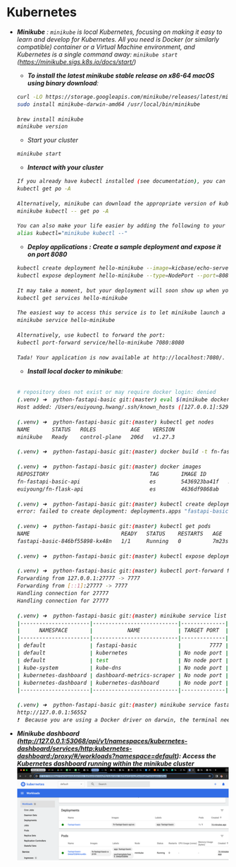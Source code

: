 
# Kubernetes

- <i>__Minikube__ : `minikube` is local Kubernetes, focusing on making it easy to learn and develop for Kubernetes. All you need is Docker (or similarly compatible) container or a Virtual Machine environment, and Kubernetes is a single command away: `minikube start` (<i>https://minikube.sigs.k8s.io/docs/start/</i>)

    - __To install the latest minikube stable release on x86-64 macOS using binary download__:
    ```bash
    curl -LO https://storage.googleapis.com/minikube/releases/latest/minikube-darwin-amd64
    sudo install minikube-darwin-amd64 /usr/local/bin/minikube
    
    brew install minikube
    minikube version
    ```
    - Start your cluster
    ```bash
    minikube start
    ```
    - __Interact with your cluster__
    ```bash
    If you already have kubectl installed (see documentation), you can now use it to access your shiny new cluster:
    kubectl get po -A
    
    Alternatively, minikube can download the appropriate version of kubectl and you should be able to use it like this: 
    minikube kubectl -- get po -A
    
    You can also make your life easier by adding the following to your shell config: (for more details see: kubectl)
    alias kubectl="minikube kubectl --"
    ```
    - __Deploy applications : Create a sample deployment and expose it on port 8080__
    ```bash 
    kubectl create deployment hello-minikube --image=kicbase/echo-server:1.0
    kubectl expose deployment hello-minikube --type=NodePort --port=8080
    
    It may take a moment, but your deployment will soon show up when you run:
    kubectl get services hello-minikube
    
    The easiest way to access this service is to let minikube launch a web browser for you:
    minikube service hello-minikube
    
    Alternatively, use kubectl to forward the port:
    kubectl port-forward service/hello-minikube 7080:8080
    
    Tada! Your application is now available at http://localhost:7080/.
    ```
    
     - __Install local docker to minikube__:
    ```bash
    
    # repository does not exist or may require docker login: denied
    (.venv) ➜  python-fastapi-basic git:(master) eval $(minikube docker-env)
    Host added: /Users/euiyoung.hwang/.ssh/known_hosts ([127.0.0.1]:52981)
    
    (.venv) ➜  python-fastapi-basic git:(master) kubectl get nodes 
    NAME       STATUS   ROLES           AGE    VERSION
    minikube   Ready    control-plane   206d   v1.27.3
    
    (.venv) ➜  python-fastapi-basic git:(master) docker build -t fn-fastapi-basic-api:es .
    
    (.venv) ➜  python-fastapi-basic git:(master) docker images                            
    REPOSITORY                                TAG       IMAGE ID       CREATED         SIZE
    fn-fastapi-basic-api                      es        5436923ba41f   3 seconds ago   1.04GB
    euiyoung/fn-flask-api                     es        4636df9868ab   6 months ago    1.08GB
    
    (.venv) ➜  python-fastapi-basic git:(master) kubectl create deployment fastapi-basic --image=fn-fastapi-basic-api:es
    error: failed to create deployment: deployments.apps "fastapi-basic" already exists
    
    (.venv) ➜  python-fastapi-basic git:(master) kubectl get pods
    NAME                             READY   STATUS    RESTARTS   AGE
    fastapi-basic-846bf55898-kx48n   1/1     Running   0          7m23s
    
    (.venv) ➜  python-fastapi-basic git:(master) kubectl expose deployment fastapi-basic --type=NodePort --port=7777
    
    (.venv) ➜  python-fastapi-basic git:(master) kubectl port-forward fastapi-basic-846bf55898-kx48n 27777:7777                 
    Forwarding from 127.0.0.1:27777 -> 7777
    Forwarding from [::1]:27777 -> 7777
    Handling connection for 27777
    Handling connection for 27777
    
    (.venv) ➜  python-fastapi-basic git:(master) minikube service list                                
    |----------------------|---------------------------|--------------|-----|
    |      NAMESPACE       |           NAME            | TARGET PORT  | URL |
    |----------------------|---------------------------|--------------|-----|
    | default              | fastapi-basic             |         7777 |     |
    | default              | kubernetes                | No node port |     |
    | default              | test                      | No node port |     |
    | kube-system          | kube-dns                  | No node port |     |
    | kubernetes-dashboard | dashboard-metrics-scraper | No node port |     |
    | kubernetes-dashboard | kubernetes-dashboard      | No node port |     |
    |----------------------|---------------------------|--------------|-----|
    
    (.venv) ➜  python-fastapi-basic git:(master) minikube service fastapi-basic --url
    http://127.0.0.1:56552
    ❗  Because you are using a Docker driver on darwin, the terminal needs to be open to run it.
    
    ```
- __Minikube dashboard (<i>http://127.0.0.1:53068/api/v1/namespaces/kubernetes-dashboard/services/http:kubernetes-dashboard:/proxy/#/workloads?namespace=default</i>): Access the Kubernetes dashboard running within the minikube cluster__
![Alt text](../screenshot/minikube-dashboard.png)
    

